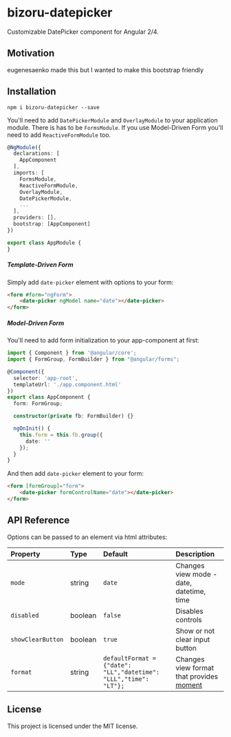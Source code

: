 # bizoru-datepicker

Customizable DatePicker component for Angular 2/4.

## Motivation

eugenesaenko made this but I wanted to make this bootstrap friendly

## Installation

````shell
npm i bizoru-datepicker --save
````

You'll need to add `DatePickerModule` and `OverlayModule` to your application module. There is has to be `FormsModule`. If you use Model-Driven Form you'll need to add `ReactiveFormModule` too.

```typescript
@NgModule({
  declarations: [
    AppComponent
  ],
  imports: [
    FormsModule,
    ReactiveFormModule,
    OverlayModule,
    DatePickerModule,
    ...
  ],
  providers: [],
  bootstrap: [AppComponent]
})

export class AppModule {
}
```

##### Template-Driven Form

Simply add `date-picker` element with options to your form:

```html
<form #form="ngForm">
    <date-picker ngModel name="date"></date-picker>
</form>
```

##### Model-Driven Form

You'll need to add form initialization to your app-component at first:

```typescript
import { Component } from '@angular/core';
import { FormGroup, FormBuilder } from "@angular/forms";

@Component({
  selector: 'app-root',
  templateUrl: './app.component.html'
})
export class AppComponent {
  form: FormGroup;

  constructor(private fb: FormBuilder) {}

  ngOnInit() {
    this.form = this.fb.group({
      date: ''
    });
  }
}
```

And then add `date-picker` element to your form:

```html
<form [formGroup]="form">
    <date-picker formControlName="date"></date-picker>
</form>
```

## API Reference

Options can be passed to an element via html attributes:

|Property         |Type   |Default                                                          |Description                                                                        |
| :-------------- | :---- | :-------------------------------------------------------------- | :-------------------------------------------------------------------------------- |
|`mode`           |string |`date`                                                           |Changes view mode - date, datetime, time                                           |
|`disabled`       |boolean|`false`                                                          |Disables controls                                                                  |
|`showClearButton`|boolean|`true`                                                           |Show or not clear input button                                                     |
|`format`         |string | `defaultFormat = {"date": "LL","datetime": "LLL","time": "LT"};`|Changes view format that provides [moment](http://momentjs.com/docs/#/displaying/ )|


## License

This project is licensed under the MIT license.
